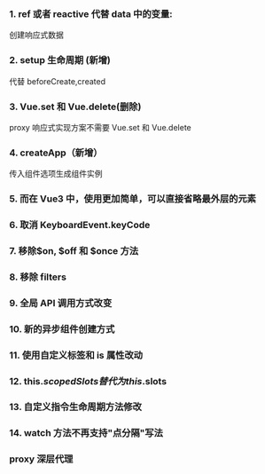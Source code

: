### 1. ref 或者 reactive 代替 data 中的变量:

创建响应式数据

### 2. setup 生命周期 (新增)

代替 beforeCreate,created

### 3. Vue.set 和 Vue.delete(删除)

proxy 响应式实现方案不需要 Vue.set 和 Vue.delete

### 4. createApp（新增）

传入组件选项生成组件实例

### 5. 而在 Vue3 中，使用更加简单，可以直接省略最外层的元素

### 6. 取消 KeyboardEvent.keyCode

### 7. 移除$on, $off 和 \$once 方法

### 8. 移除 filters

### 9. 全局 API 调用方式改变

### 10. 新的异步组件创建方式

### 11. 使用自定义标签和 is 属性改动

### 12. this.$scopedSlots替代为this.$slots

### 13. 自定义指令生命周期方法修改

### 14. watch 方法不再支持"点分隔"写法

### proxy 深层代理
